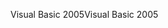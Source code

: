 <span data-ttu-id="e0cb5-101">Visual Basic 2005</span><span class="sxs-lookup"><span data-stu-id="e0cb5-101">Visual Basic 2005</span></span>